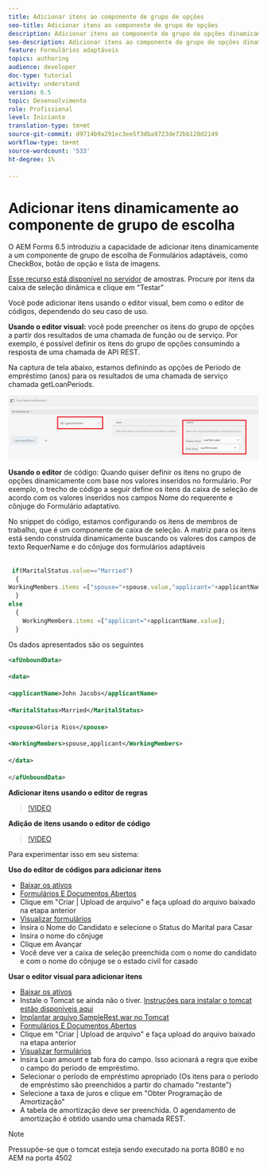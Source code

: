 ```yaml
---
title: Adicionar itens ao componente de grupo de opções
seo-title: Adicionar itens ao componente de grupo de opções
description: Adicionar itens ao componente de grupo de opções dinamicamente
seo-description: Adicionar itens ao componente de grupo de opções dinamicamente
feature: Formulários adaptáveis
topics: authoring
audience: developer
doc-type: tutorial
activity: understand
version: 6.5
topic: Desenvolvimento
role: Profissional
level: Iniciante
translation-type: tm+mt
source-git-commit: d9714b9a291ec3ee5f3dba9723de72bb120d2149
workflow-type: tm+mt
source-wordcount: '533'
ht-degree: 1%

---
```




# Adicionar itens dinamicamente ao componente de grupo de escolha

O AEM Forms 6.5 introduziu a capacidade de adicionar itens dinamicamente a um componente de grupo de escolha de Formulários adaptáveis, como CheckBox, botão de opção e lista de imagens.

[Esse recurso está disponível no servidor](https://forms.enablementadobe.com/content/samples/samples.html?query=0) de amostras. Procure por itens da caixa de seleção dinâmica e clique em &quot;Testar&quot;


Você pode adicionar itens usando o editor visual, bem como o editor de códigos, dependendo do seu caso de uso.

**Usando o editor visual:** você pode preencher os itens do grupo de opções a partir dos resultados de uma chamada de função ou de serviço. Por exemplo, é possível definir os itens do grupo de opções consumindo a resposta de uma chamada de API REST.

Na captura de tela abaixo, estamos definindo as opções de Período de empréstimo (anos) para os resultados de uma chamada de serviço chamada getLoanPeriods.

![Editor de regras](assets/ruleeditor.png)

**Usando o editor** de código: Quando quiser definir os itens no grupo de opções dinamicamente com base nos valores inseridos no formulário. Por exemplo, o trecho de código a seguir define os itens da caixa de seleção de acordo com os valores inseridos nos campos Nome do requerente e cônjuge do Formulário adaptativo.

No snippet do código, estamos configurando os itens de membros de trabalho, que é um componente de caixa de seleção. A matriz para os itens está sendo construída dinamicamente buscando os valores dos campos de texto RequerName e do cônjuge dos formulários adaptáveis

```javascript
 
 if(MaritalStatus.value=="Married")
  {
WorkingMembers.items =["spouse="+spouse.value,"applicant="+applicantName.value];
  }
else
  {
    WorkingMembers.items =["applicant="+applicantName.value];
  }
```

Os dados apresentados são os seguintes

```xml
<afUnboundData>

<data>

<applicantName>John Jacobs</applicantName>

<MaritalStatus>Married</MaritalStatus>

<spouse>Gloria Rios</spouse>

<WorkingMembers>spouse,applicant</WorkingMembers>

</data>

</afUnboundData>
```

**Adicionar itens usando o editor de regras**

>[!VIDEO](https://video.tv.adobe.com/v/26847?quality=12&learn=on)

**Adição de itens usando o editor de código**

>[!VIDEO](https://video.tv.adobe.com/v/26848?quality=12&learn=on)

Para experimentar isso em seu sistema:

**Uso do editor de códigos para adicionar itens**

* [Baixar os ativos](assets/usingthecodeeditor.zip)
* [Formulários E Documentos Abertos](http://localhost:4502/aem/forms.html/content/dam/formsanddocuments)
* Clique em &quot;Criar | Upload de arquivo&quot; e faça upload do arquivo baixado na etapa anterior
* [Visualizar formulários](http://localhost:4502/content/dam/formsanddocuments/simpleform/jcr:content?wcmmode=disabled)
* Insira o Nome do Candidato e selecione o Status do Marital para Casar
* Insira o nome do cônjuge
* Clique em Avançar
* Você deve ver a caixa de seleção preenchida com o nome do candidato e com o nome do cônjuge se o estado civil for casado

**Usar o editor visual para adicionar itens**

* [Baixar os ativos](assets/usingthevisualeditor.zip)
* Instale o Tomcat se ainda não o tiver. [Instruções para instalar o tomcat estão disponíveis aqui](https://docs.adobe.com/content/help/en/experience-manager-learn/forms/ic-print-channel-tutorial/introduction.html)
* [Implantar arquivo SampleRest.war no Tomcat](https://forms.enablementadobe.com/content/DemoServerBundles/SampleRest.war)
* [Formulários E Documentos Abertos](http://localhost:4502/aem/forms.html/content/dam/formsanddocuments)
* Clique em &quot;Criar | Upload de arquivo&quot; e faça upload do arquivo baixado na etapa anterior
* [Visualizar formulários](http://localhost:4502/content/dam/formsanddocuments/amortizationschedule/jcr:content?wcmmode=disabled)
* Insira Loan amount e tab fora do campo. Isso acionará a regra que exibe o campo do período de empréstimo.
* Selecionar o período de empréstimo apropriado (Os itens para o período de empréstimo são preenchidos a partir do chamado &quot;restante&quot;)
* Selecione a taxa de juros e clique em &quot;Obter Programação de Amortização&quot;
* A tabela de amortização deve ser preenchida. O agendamento de amortização é obtido usando uma chamada REST.

>[!NOTE]
> Pressupõe-se que o tomcat esteja sendo executado na porta 8080 e no AEM na porta 4502
